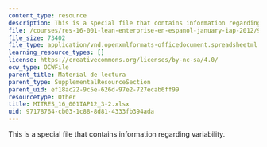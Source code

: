 ```yaml
---
content_type: resource
description: This is a special file that contains information regarding variability.
file: /courses/res-16-001-lean-enterprise-en-espanol-january-iap-2012/97178764cb031c888d814333fb394ada_MITRES_16_001IAP12_3-2.xlsx
file_size: 73402
file_type: application/vnd.openxmlformats-officedocument.spreadsheetml.sheet
learning_resource_types: []
license: https://creativecommons.org/licenses/by-nc-sa/4.0/
ocw_type: OCWFile
parent_title: Material de lectura
parent_type: SupplementalResourceSection
parent_uid: ef18ac22-9c5e-626d-97e2-727ecab6ff99
resourcetype: Other
title: MITRES_16_001IAP12_3-2.xlsx
uid: 97178764-cb03-1c88-8d81-4333fb394ada
---
```

This is a special file that contains information regarding variability.